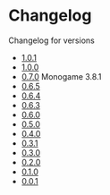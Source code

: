 # Changelog

Changelog for versions
- <a href="https://github.com/IrishBruse/LDtkMonogame/compare/v1.0.0...v1.0.1">1.0.1</a>
- <a href="https://github.com/IrishBruse/LDtkMonogame/compare/v0.7.0...v1.0.0">1.0.0</a>
- <a href="https://github.com/IrishBruse/LDtkMonogame/compare/v0.6.5...v0.7.0">0.7.0</a> Monogame 3.8.1
- <a href="https://github.com/IrishBruse/LDtkMonogame/compare/v0.6.4...v0.6.5">0.6.5</a>
- <a href="https://github.com/IrishBruse/LDtkMonogame/compare/v0.6.3...v0.6.4">0.6.4</a>
- <a href="https://github.com/IrishBruse/LDtkMonogame/compare/v0.6.0...v0.6.3">0.6.3</a>
- <a href="https://github.com/IrishBruse/LDtkMonogame/compare/v0.5.0...v0.6.0">0.6.0</a>
- <a href="https://github.com/IrishBruse/LDtkMonogame/compare/v0.4.0...v0.5.0">0.5.0</a>
- <a href="https://github.com/IrishBruse/LDtkMonogame/compare/v0.3.1...v0.4.0">0.4.0</a>
- <a href="https://github.com/IrishBruse/LDtkMonogame/compare/v0.3.0...v0.3.1">0.3.1</a>
- <a href="https://github.com/IrishBruse/LDtkMonogame/compare/v0.2.0...v0.3.0">0.3.0</a>
- <a href="https://github.com/IrishBruse/LDtkMonogame/compare/v0.1.0...v0.2.0">0.2.0</a>
- <a href="https://github.com/IrishBruse/LDtkMonogame/compare/v0.0.1...v0.1.0">0.1.0</a>
- <a href="https://github.com/IrishBruse/LDtkMonogame/commits/v0.0.1">0.0.1</a>

